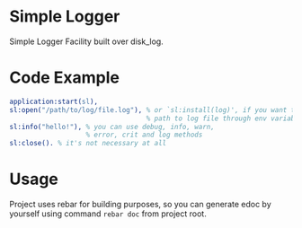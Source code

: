 Simple Logger
=============

Simple Logger Facility built over disk_log.

Code Example
============

```erlang
application:start(sl),
sl:open("/path/to/log/file.log"), % or `sl:install(log)', if you want to pass 
                                  % path to log file through env variable `log'.
sl:info("hello!"), % you can use debug, info, warn,
                   % error, crit and log methods
sl:close(). % it's not necessary at all
```

Usage
=====

Project uses rebar for building purposes, so you can generate edoc by yourself
using command `rebar doc` from project root.
